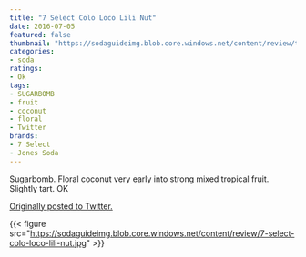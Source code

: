 ```yaml
---
title: "7 Select Colo Loco Lili Nut"
date: 2016-07-05
featured: false
thumbnail: "https://sodaguideimg.blob.core.windows.net/content/review/thumbs/7-select-colo-loco-lili-nut.jpg"
categories:
- soda
ratings:
- Ok
tags:
- SUGARBOMB
- fruit
- coconut
- floral
- Twitter
brands:
- 7 Select
- Jones Soda
---
```


Sugarbomb. Floral coconut very early into strong mixed tropical fruit. Slightly tart. OK

[Originally posted to Twitter.](https://twitter.com/Cavorter/status/750373874550730752)

{{< figure src="https://sodaguideimg.blob.core.windows.net/content/review/7-select-colo-loco-lili-nut.jpg" >}}

